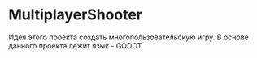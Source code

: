 # MultiplayerShooter
 
Идея этого проекта создать многопользовательскую игру. 
В основе данного проекта лежит язык - GODOT.
